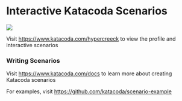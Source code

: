 # Interactive Katacoda Scenarios

[![](http://shields.katacoda.com/katacoda/hypercreeck/count.svg)](https://www.katacoda.com/hypercreeck "Get your profile on Katacoda.com")

Visit https://www.katacoda.com/hypercreeck to view the profile and interactive scenarios

### Writing Scenarios
Visit https://www.katacoda.com/docs to learn more about creating Katacoda scenarios

For examples, visit https://github.com/katacoda/scenario-example
